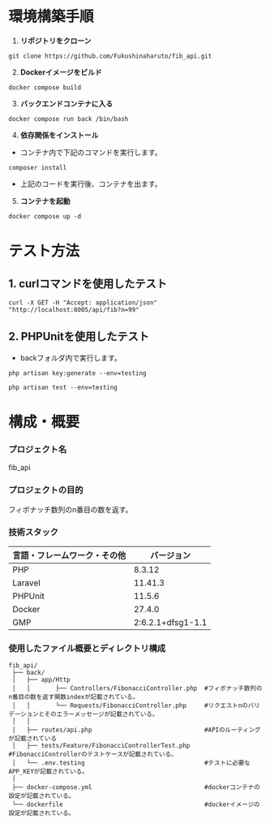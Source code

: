 # 環境構築手順

1. **リポジトリをクローン**
```
git clone https://github.com/Fukushinaharuto/fib_api.git
```
2. **Dockerイメージをビルド**
```
docker compose build
```
3. **バックエンドコンテナに入る**
```
docker compose run back /bin/bash
```
4. **依存関係をインストール**
- コンテナ内で下記のコマンドを実行します。
```
composer install
```
- 上記のコードを実行後、コンテナを出ます。
5. **コンテナを起動**
```
docker compose up -d
```

# **テスト方法**

## **1. curlコマンドを使用したテスト**
```
curl -X GET -H "Accept: application/json" "http://localhost:8005/api/fib?n=99"
```

## **2. PHPUnitを使用したテスト**
- backフォルダ内で実行します。
```
php artisan key:generate --env=testing
```
```
php artisan test --env=testing  
```

# **構成・概要**
### プロジェクト名
fib_api

### プロジェクトの目的
フィボナッチ数列のn番目の数を返す。

### 技術スタック
| 言語・フレームワーク・その他 | バージョン |
| -------------------- | ---------- |
| PHP                  | 8.3.12     |
| Laravel              | 11.41.3    |
| PHPUnit              | 11.5.6     |
| Docker               | 27.4.0     |
| GMP                  | 2:6.2.1+dfsg1-1.1|

### 使用したファイル概要とディレクトリ構成
```
fib_api/
 ├── back/
 │   ├── app/Http
 │   │       ├── Controllers/FibonacciController.php  #フィボナッチ数列のn番目の数を返す関数indexが記載されている。
 │   │       └── Requests/FibonacciController.php     #リクエストnのバリデーションとそのエラーメッセージが記載されている。
 │   │      
 │   ├── routes/api.php                               #APIのルーティングが記載されている
 │   ├── tests/Feature/FibonacciControllerTest.php    #FibonacciControllerのテストケースが記載されている。
 │   └── .env.testing                                 #テストに必要なAPP_KEYが記載されている。
 │ 
 ├── docker-compose.yml                               #dockerコンテナの設定が記載されている。
 └── dockerfile                                       #dockerイメージの設定が記載されている。
```



